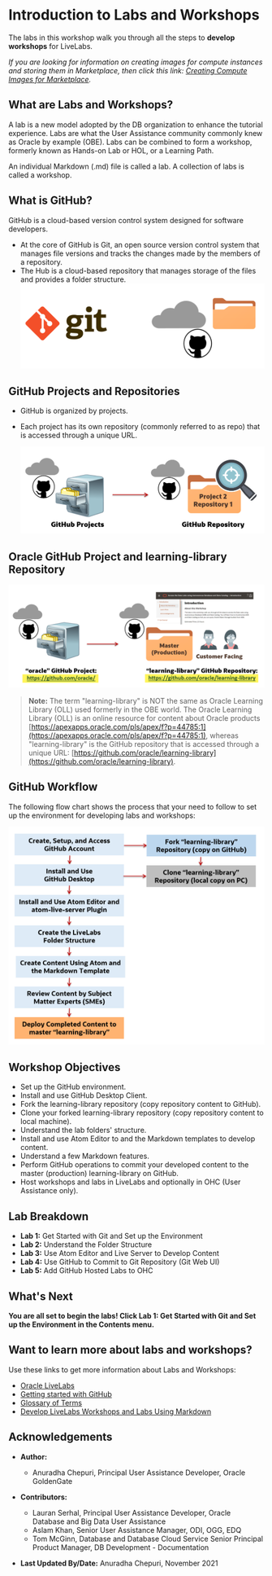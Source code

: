 # Introduction to Labs and Workshops                                   

The labs in this workshop walk you through all the steps to **develop workshops** for LiveLabs.

*If you are looking for information on creating images for compute instances and storing them in Marketplace, then click this link: [Creating Compute Images for Marketplace](https://oracle.github.io/learning-library/sample-livelabs-templates/create-labs/labs/workshops/compute/).*

## What are Labs and Workshops?
A lab is a new model adopted by the DB organization to enhance the tutorial experience. Labs are what the User Assistance community commonly knew as Oracle by example (OBE). Labs can be combined to form a workshop, formerly known as Hands-on Lab or HOL, or a Learning Path.

An individual Markdown (.md) file is called a lab.
A collection of labs is called a workshop.

## What is GitHub?
GitHub is a cloud-based version control system designed for software developers.
  * At the core of GitHub is Git, an open source version control system that manages file versions and tracks the changes made by the members of a repository.
  * The Hub is a cloud-based repository that manages storage of the files and provides a folder structure.
  ![](./images/git-hub-what-is-github.png " ")

## GitHub Projects and Repositories
* GitHub is organized by projects.
* Each project has its own repository (commonly referred to as repo) that is accessed
through a unique URL.

  ![](./images/git-hub-projects-repositories.png " ")

## Oracle GitHub Project and learning-library Repository

  ![](./images/git-hub-oracle-projects-learning-library.png " ")
  > **Note:** The term "learning-library" is NOT the same as Oracle Learning Library (OLL) used formerly in the OBE world. The Oracle Learning Library (OLL) is an online resource for content about Oracle products [https://apexapps.oracle.com/pls/apex/f?p=44785:1](https://apexapps.oracle.com/pls/apex/f?p=44785:1), whereas "learning-library" is the GitHub repository that is accessed through a unique URL: [https://github.com/oracle/learning-library](https://github.com/oracle/learning-library).

## GitHub Workflow
The following flow chart shows the process that your need to follow to set up the environment for developing labs and workshops:

![](./images/git-hub-workflow-flow-chart.png " ")


## Workshop Objectives
  * Set up the GitHub environment.
  * Install and use GitHub Desktop Client.
  * Fork the learning-library repository (copy repository content to GitHub).
  * Clone your forked learning-library repository (copy repository content to local machine).
  * Understand the lab folders' structure.
  * Install and use Atom Editor to and the Markdown templates to develop content.
  * Understand a few Markdown features.
  * Perform GitHub operations to commit your developed content to the master (production) learning-library on GitHub.
  * Host workshops and labs in LiveLabs and optionally in OHC (User Assistance only).


## Lab Breakdown
- **Lab 1:** Get Started with Git and Set up the Environment
- **Lab 2:** Understand the Folder Structure
- **Lab 3:** Use Atom Editor and Live Server to Develop Content
- **Lab 4:** Use GitHub to Commit to Git Repository (Git Web UI)
- **Lab 5:** Add GitHub Hosted Labs to OHC

## What's Next

  **You are all set to begin the labs! Click Lab 1: Get Started with Git and Set up the Environment in the Contents menu.**

## Want to learn more about labs and workshops?
  Use these links to get more information about Labs and Workshops:
  * [Oracle LiveLabs](https://apexapps.oracle.com/pls/apex/f?p=133:1)
  * [Getting started with GitHub](https://docs.github.com/en/free-pro-team@latest/github/getting-started-with-github)
  * [Glossary of Terms](https://confluence.oraclecorp.com/confluence/display/DBIDDP/Glossary+of+terms)
  * [Develop LiveLabs Workshops and Labs Using Markdown](https://confluence.oraclecorp.com/confluence/pages/viewpage.action?spaceKey=DBIDDP&title=Develop+LiveLabs+Workshops+and+Labs+Using+Markdown)

## Acknowledgements

* **Author:**
    * Anuradha Chepuri, Principal User Assistance Developer, Oracle GoldenGate
* **Contributors:**
  * Lauran Serhal, Principal User Assistance Developer, Oracle Database and Big Data User Assistance
  * Aslam Khan, Senior User Assistance Manager, ODI, OGG, EDQ
  * Tom McGinn, Database and Database Cloud Service Senior Principal Product Manager, DB Development - Documentation

* **Last Updated By/Date:** Anuradha Chepuri, November 2021
